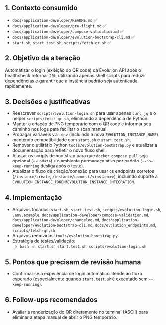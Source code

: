 ## 1. Contexto consumido
- `docs/application-developer/README.md` ✅
- `docs/application-developer/pre-flight.md` ✅
- `docs/application-developer/compose-validation.md` ✅
- `docs/application-developer/evolution-bootstrap-cli.md` ✅
- `start.sh`, `start.test.sh`, `scripts/fetch-qr.sh` ✅

## 2. Objetivo da alteração
Automatizar o login (exibição do QR code) da Evolution API após o healthcheck retornar `200`, utilizando apenas shell scripts para reduzir dependências e garantir que a instância padrão seja autenticada rapidamente.

## 3. Decisões e justificativas
- Reescrever `scripts/evolution-login.sh` para usar apenas `curl`, `jq` e o helper `scripts/fetch-qr.sh`, eliminando a dependência de Python.
- Manter a criação de PNG temporário com o QR code e informar seu caminho nos logs para facilitar o scan manual.
- Propagar variáveis via `.env` (incluindo a nova `EVOLUTION_INSTANCE_NAME`) mantendo compatibilidade com `start.sh` e `start.test.sh`.
- Remover o utilitário Python `tools/evolution-bootstrap.py` e atualizar a documentação para refletir o novo fluxo shell.
- Ajustar os scripts de bootstrap para que `docker compose pull` seja opcional (`--update`) e o ambiente permaneça ativo por padrão (`--no-keep-running` desliga após o teste).
- Atualizar o fluxo de criação/conexão para usar os endpoints corretos (`/instance/create`, `/instance/connect/<instance>`), incluindo suporte a `EVOLUTION_INSTANCE_TOKEN`/`EVOLUTION_INSTANCE_INTEGRATION`.

## 4. Implementação
- Arquivos tocados: `start.sh`, `start.test.sh`, `scripts/evolution-login.sh`, `.env.example`, `docs/application-developer/compose-validation.md`, `docs/application-developer/changelog.md`, `docs/application-developer/evolution-bootstrap-cli.md`, `docs/evolution_endpoints.md`, `scripts/fetch-qr.sh`.
- Arquivos removidos: `tools/evolution-bootstrap.py`.
- Estratégia de testes/validação:
  - `bash -n start.sh start.test.sh scripts/evolution-login.sh`

## 5. Pontos que precisam de revisão humana
- Confirmar se a experiência de login automático atende ao fluxo esperado (especialmente quando `start.test.sh` é executado sem `--keep-running`).

## 6. Follow-ups recomendados
- Avaliar a renderização do QR diretamente no terminal (ASCII) para eliminar a etapa manual de abrir o PNG temporário.
